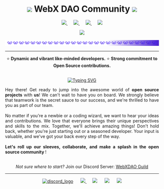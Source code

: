 <!-- markdownlint-disable-next-line -->
<!-- <img src="https://readme-typing-svg.herokuapp.com?size=40&center=true&vCenter=true&width=900&height=100&lines=Happy+thanksgiving++everyone✨"> --> 

<h1 align="center"> <img src="https://github.com/WebXDAO/.github/assets/73097560/2f2f4777-292d-4eaf-9ecd-87d0fb8142a6" width="60px"> WebX DAO Community <img src="https://github.com/WebXDAO/.github/assets/73097560/2f2f4777-292d-4eaf-9ecd-87d0fb8142a6" width="60px"> </h1>

<p align="center">
<a href="https://github.com/WebXDAO/WebXDAO.github.io/issues" alt="Open-issues">
<img src="https://img.shields.io/github/issues/WebXDAO/WebXDAO.github.io?style=for-the-badge&colorA=411AFF&colorB=FFFFFF">
</a>
&nbsp;&nbsp;&nbsp;&nbsp; 
<a href="https://discord.gg/TSRwqx4K2v" alt="community-discord-server">
<img src="https://img.shields.io/discord/835424705410236427?logo=discord&style=for-the-badge&colorA=411AFF&colorB=FFFFFF&logoColor=FFFFFF">
</a>
 &nbsp;&nbsp;&nbsp;&nbsp;
 <a href="https://github.com/WebXDAO" alt="GitHub Stars">
 <img src="https://img.shields.io/github/stars/WebXDAO?logo=GitHub&style=for-the-badge&colorA=411AFF&colorB=FFFFFF&logoColor=FFFFFF">  
 </a>
 &nbsp;&nbsp;&nbsp;&nbsp;
 <a href="https://github.com/WebXDAO/start-here" alt="License">
 <img src="https://img.shields.io/github/license/WebXDAO/start-here.svg?style=for-the-badge&colorA=411AFF&colorB=FFFFFF&logoColor=FFFFFF"> 
 </a> 

<p align="center">
  <img src="https://github.com/WebXDAO/.github/assets/73097560/54b04cbf-1d88-4cc1-9390-a829caa4c668">
</p>
  
</p>
<img src="https://github.com/mynrjad/logomark-2023/blob/main/WebX_Dao_logomark/Border%20WebXDAO.png?raw=true">

---

</p> 

<p>

<div align="center"> ⭐ <b> Dynamic and vibrant like-minded developers.</b> ⭐ <b>Strong commitment to Open Source contributions.</b> 
<br/> <br/> 
</div>

<div align="center">

[![Typing SVG](https://readme-typing-svg.demolab.com?font=Gilroy&weight=700&size=40&pause=1000&color=F7F7F7&width=600&height=60&lines=Welcome+to+the+WebX+Guild+%F0%9F%8C%9F)](https://git.io/typing-svg)
  
</div>  

<div style="text-align: justify" align="center">
Hey there! Get ready to jump into the awesome world of <b>open source projects</b> with <b>us</b>! We can't wait to have you on board. We strongly believe that teamwork is the secret sauce to our success, and we're thrilled to have you as part of our team. <br/> <br/> No matter if you're a newbie or a coding wizard, we want to hear your ideas and contributions. We love that everyone brings their unique perspectives and skills to the mix. Together, we'll achieve amazing things! Don't hold back, whether you're just starting out or a seasoned developer. Your input is valuable, and we've got your back every step of the way.  <br /> <br /> <b> Let's roll up our sleeves, collaborate, and make a splash in the open source community </b>!
</div> 

<p>
<p align="center">  <br/> <i>Not sure where to start?</i> Join our Discord Server: <a href="https://discord.webxdao.xyz/"> WebXDAO Guild</a></p>
</p> 

---

<!-- <p align="center"> <br/> <strong> Don't forget to connect with us! </strong> &nbsp;&nbsp;&nbsp;&nbsp; </p>
</p> -->

<div align="center"> 
&nbsp;&nbsp;&nbsp;&nbsp; 
<a href="https://discord.webxdao.xyz/"><img alt="discord_logo" 
src="https://img.shields.io/badge/Discord-411AFF?style=for-the-badge&logo=discord&logoColor=white"/></a>
&nbsp;&nbsp;&nbsp;&nbsp; 
<a href="https://twitter.com/WebXDAO"> <img src="https://img.shields.io/badge/Twitter-411AFF?style=for-the-badge&logo=Twitter&logoColor=white" />
</a>
&nbsp;&nbsp;&nbsp;&nbsp; 
<a href="https://instagram.com/WebXDAO"><img src="https://img.shields.io/badge/Instagram-411AFF?style=for-the-badge&logo=Instragram&logoColor=white" /></a>
&nbsp;&nbsp;&nbsp;&nbsp; 
<a href="mailto:webxdao@gmail.com"><img src="https://img.shields.io/badge/Gmail-411AFF?style=for-the-badge&logo=Gmail&logoColor=white" /></a>
&nbsp;&nbsp;&nbsp;&nbsp; 
<a href="https://www.linkedin.com/company/webxdao/"><img src="https://img.shields.io/badge/LinkedIn-411AFF?style=for-the-badge&logo=LinkedIn&logoColor=white" /></a>
&nbsp;&nbsp;&nbsp;&nbsp; 
</div>
